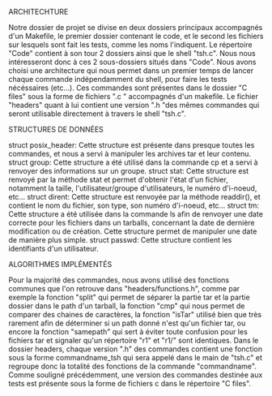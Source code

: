 ARCHITECHTURE


Notre dossier de projet se divise en deux dossiers principaux accompagnés d'un Makefile, le premier dossier contenant le code, et le second les fichiers sur lesquels sont fait les tests, comme les noms l'indiquent. Le répertoire "Code" contient à son tour 2 dossiers ainsi que le shell "tsh.c". Nous nous intéresseront donc à ces 2 sous-dossiers situés dans "Code".
Nous avons choisi une architecture qui nous permet dans un premier temps de lancer chaque commande indépendamment du shell, pour faire les tests nécéssaires (etc...). Ces commandes sont présentes dans le dossier "C files" sous la forme de fichiers ".c " accompagnés d'un makefile.
Le fichier "headers" quant à lui contient une version ".h "des mêmes commandes qui seront utilisable directement à travers le shell "tsh.c".


STRUCTURES DE DONNÉES


struct posix_header: Cette structure est présente dans presque toutes les commandes, et nous a servi à manipuler les archives tar et leur contenu.
struct group: Cette structure a été utilisé dans la commande cp et a servi à renvoyer des informations sur un groupe.
struct stat: Cette structure est renvoyé par la méthode stat et permet d'obtenir l'état d'un fichier, notamment la taille, l'utilisateur/groupe d'utilisateurs, le numéro d'i-noeud, etc...
struct dirent: Cette structure est renvoyée par la méthode readdir(), et contient le nom du fichier, son type, son numéro d'i-noeud, etc...
struct tm: Cette structure a été utilisée dans la commande ls afin de renvoyer une date correcte pour les fichiers dans un tarballs, concernant la date de dernière modification ou de création. Cette structure permet de manipuler une date de manière plus simple.
struct passwd: Cette structure contient les identifiants d'un utilisateur.


ALGORITHMES IMPLÉMENTÉS


Pour la majorité des commandes, nous avons utilisé des fonctions communes que l'on retrouve dans "headers/functions.h", comme par exemple la fonction "split" qui permet de séparer la partie tar et la partie dossier dans le path d'un tarball, la fonction "cmp" qui nous permet de comparer des chaines de caractères, la fonction "isTar" utilisé bien que très rarement afin de déterminer si un path donné n'est qu'un fichier tar, ou encore la fonction "samepath" qui sert à éviter toute confusion pour les fichiers tar et signaler qu'un répertoire "r1" et "r1/" sont identiques.
Dans le dossier headers, chaque version ".h" des commandes contient une fonction sous la forme commandname_tsh qui sera appelé dans le main de "tsh.c" et regroupe donc la totalité des fonctions de la commande "commandname". Comme souligné précédemment, une version des commandes destinée aux tests est présente sous la forme de fichiers c dans le répertoire "C files".
